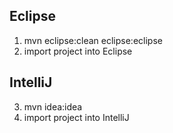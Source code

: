 ## Eclipse
1. mvn eclipse:clean eclipse:eclipse
2. import project into Eclipse

## IntelliJ
3. mvn idea:idea
4. import project into IntelliJ

